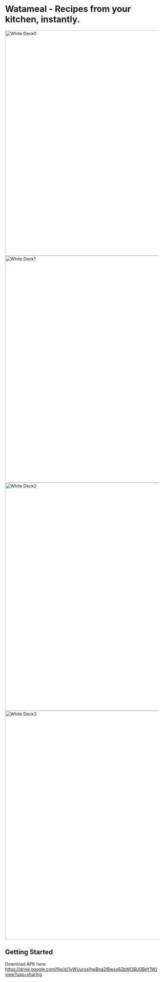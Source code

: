 # Watameal - Recipes from your kitchen, instantly.


<img width="1341" height="737" alt="White Deck0" src="https://github.com/user-attachments/assets/76311a0e-c24d-4bca-a91b-5f32c8df7650" />
<img width="1334" height="743" alt="White Deck1" src="https://github.com/user-attachments/assets/5f0b40cd-929c-4dcd-8e31-228cb65feda0" />
<img width="1337" height="746" alt="White Deck2" src="https://github.com/user-attachments/assets/a1ba1704-4527-4f93-aa90-f321f691c558" />
<img width="1334" height="748" alt="White Deck3" src="https://github.com/user-attachments/assets/6cabe1b8-674a-4f8a-9c4f-6f8cc8f15e7a" />



## Getting Started

Download APK here:
https://drive.google.com/file/d/1yWUurosihwBna2IBwxx6ZbWOBU0BeY1W/view?usp=sharing


